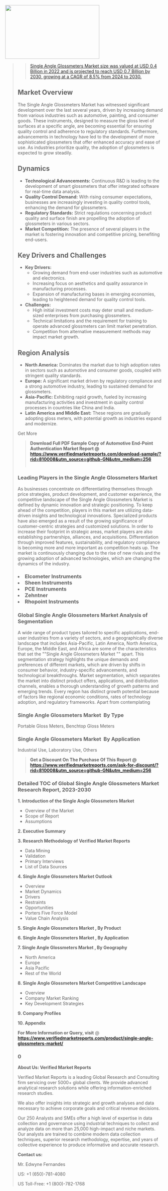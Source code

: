 <img src="https://ffe5etoiles.com/wp-content/uploads/2024/12/MST1-300x171.png" alt="" width="300" height="171" class="alignnone size-medium wp-image-20088" /><blockquote id="" class=""><a href="https://www.verifiedmarketreports.com/download-sample/?rid=870216&utm_source=github-GN&utm_medium=256" target="_blank"><blockquote id="" class=""><a href="https://www.verifiedmarketreports.com/download-sample/?rid=810008&utm_source=github-GN&utm_medium=256" target="_blank">Single Angle Glossmeters Market size was valued at USD 0.4 Billion in 2022 and is projected to reach USD 0.7 Billion by 2030, growing at a CAGR of 8.5% from 2024 to 2030.</a></blockquote><p><h2>Market Overview</h2><p>The Single Angle Glossmeters Market has witnessed significant development over the last several years, driven by increasing demand from various industries such as automotive, painting, and consumer goods. These instruments, designed to measure the gloss level of surfaces at a specific angle, are becoming essential for ensuring quality control and adherence to regulatory standards. Furthermore, advancements in technology have led to the development of more sophisticated glossmeters that offer enhanced accuracy and ease of use. As industries prioritize quality, the adoption of glossmeters is expected to grow steadily.</p><h2>Dynamics</h2><ul> <li><strong>Technological Advancements:</strong> Continuous R&D is leading to the development of smart glossmeters that offer integrated software for real-time data analysis.</li> <li><strong>Quality Control Demand:</strong> With rising consumer expectations, businesses are increasingly investing in quality control tools, enhancing the demand for glossmeters.</li> <li><strong>Regulatory Standards:</strong> Strict regulations concerning product quality and surface finish are propelling the adoption of glossmeters in various sectors.</li> <li><strong>Market Competition:</strong> The presence of several players in the market is fostering innovation and competitive pricing, benefiting end-users.</li></ul><h2>Key Drivers and Challenges</h2><ul> <li><strong>Key Drivers:</strong> <ul> <li>Growing demand from end-user industries such as automotive and electronics.</li> <li>Increasing focus on aesthetics and quality assurance in manufacturing processes.</li> <li>Expansion of manufacturing bases in emerging economies, leading to heightened demand for quality control tools.</li> </ul> </li> <li><strong>Challenges:</strong> <ul> <li>High initial investment costs may deter small and medium-sized enterprises from purchasing glossmeters.</li> <li>Technical limitations and the requirement for training to operate advanced glossmeters can limit market penetration.</li> <li>Competition from alternative measurement methods may impact market growth.</li> </ul> </li></ul><h2>Region Analysis</h2><ul> <li><strong>North America:</strong> Dominates the market due to high adoption rates in sectors such as automotive and consumer goods, coupled with stringent quality standards.</li> <li><strong>Europe:</strong> A significant market driven by regulatory compliance and a strong automotive industry, leading to sustained demand for glossmeters.</li> <li><strong>Asia-Pacific:</strong> Exhibiting rapid growth, fueled by increasing manufacturing activities and investment in quality control processes in countries like China and India.</li> <li><strong>Latin America and Middle East:</strong> These regions are gradually adopting gloss meters, with potential growth as industries expand and modernize.</li></ul><p>Get More</p></p><blockquote id="" class=""><strong>Download Full PDF Sample Copy of Automotive End-Point Authentication Market Report @ <a href="https://www.verifiedmarketreports.com/download-sample/?rid=810008&utm_source=github-GN&utm_medium=256" target="_blank">https://www.verifiedmarketreports.com/download-sample/?rid=810008&utm_source=github-GN&utm_medium=256</a></strong><br /><br /></blockquote><h3 id="" class="">Leading Players in the&nbsp;Single Angle Glossmeters Market </h3><p>As businesses concentrate on differentiating themselves through price strategies, product development, and customer experience, the competitive landscape of the Single Angle Glossmeters Market is defined by dynamic innovation and strategic positioning. To keep ahead of the competition, players in this market are utilizing data-driven insights and technological innovations. Specialized products have also emerged as a result of the growing significance of customer-centric strategies and customized solutions. In order to increase their footprint in strategic areas, market players are also establishing partnerships, alliances, and acquisitions. Differentiation through improved features, sustainability, and regulatory compliance is becoming more and more important as competition heats up. The market is continuously changing due to the rise of new rivals and the growing adoption of advanced technologies, which are changing the dynamics of the industry.</p><h3 class=""><li>Elcometer Instruments</li><li> Sheen Instruments</li><li> PCE Instruments</li><li> Zehntner</li><li> Rhopoint Instruments</h3><h3 id="" class="">Global&nbsp;Single Angle Glossmeters Market Analysis of Segmentation</h3><p id="" class="">A wide range of product types tailored to specific applications, end-user industries from a variety of sectors, and a geographically diverse landscape that includes Asia-Pacific, Latin America, North America, Europe, the Middle East, and Africa are some of the characteristics that set the ""Single Angle Glossmeters Market "" apart. This segmentation strategy highlights the unique demands and preferences of different markets, which are driven by shifts in consumer behavior, industry-specific advancements, and technological breakthroughs. Market segmentation, which separates the market into distinct product offers, applications, and distribution channels, enables a thorough understanding of growth patterns and emerging trends. Every region has distinct growth potential because of factors like regional economic conditions, rates of technology adoption, and regulatory frameworks. Apart from contemplating</p><h3 id="" class="">Single Angle Glossmeters Market &nbsp;By Type</h3><p>Portable Gloss Meters, Benchtop Gloss Meters</p><h3 id="" class="">Single Angle Glossmeters Market &nbsp;By Application</h3><p class="">Industrial Use, Laboratory Use, Others</p><blockquote id="" class=""><strong>Get a Discount On The Purchase Of This Report @ <a href="https://www.verifiedmarketreports.com/download-sample/?rid=810008&utm_source=github-GN&utm_medium=256" target="_blank">https://www.verifiedmarketreports.com/ask-for-discount/?rid=810008&utm_source=github-GN&utm_medium=256</a></strong></blockquote><h3 id="" class="">Detailed TOC of Global Single Angle Glossmeters Market Research Report, 2023-2030</h3><p id="" class=""><strong>1. Introduction of the Single Angle Glossmeters Market </strong></p><ul><li>Overview of the Market</li><li>Scope of Report</li><li>Assumptions</li></ul><p id="" class=""><strong>2. Executive Summary</strong></p><p id="" class=""><strong>3. Research Methodology of Verified Market Reports</strong></p><ul><li>Data Mining</li><li>Validation</li><li>Primary Interviews</li><li>List of Data Sources</li></ul><p id="" class=""><strong>4. Single Angle Glossmeters Market Outlook</strong></p><ul><li>Overview</li><li>Market Dynamics</li><li>Drivers</li><li>Restraints</li><li>Opportunities</li><li>Porters Five Force Model</li><li>Value Chain Analysis</li></ul><p id="" class=""><strong>5. Single Angle Glossmeters Market , By Product</strong></p><p id="" class=""><strong>6. Single Angle Glossmeters Market , By Application</strong></p><p id="" class=""><strong>7. Single Angle Glossmeters Market , By Geography</strong></p><ul><li>North America</li><li>Europe</li><li>Asia Pacific</li><li>Rest of the World</li></ul><p id="" class=""><strong>8. Single Angle Glossmeters Market Competitive Landscape</strong></p><ul><li>Overview</li><li>Company Market Ranking</li><li>Key Development Strategies</li></ul><p id="" class=""><strong>9. Company Profiles</strong></p><p id="" class=""><strong>10. Appendix</strong></p><p><strong>For More Information or Query, visit</strong>&nbsp;@ <strong><a href="https://www.verifiedmarketreports.com/product/single-angle-glossmeters-market/" target="_blank">https://www.verifiedmarketreports.com/product/single-angle-glossmeters-market/</a></strong></p><h3 id="" class="">0</h3><p id="" class=""><strong>About Us: Verified Market Reports</strong></p><p id="" class="">Verified Market Reports is a leading Global Research and Consulting firm servicing over 5000+ global clients. We provide advanced analytical research solutions while offering information-enriched research studies.</p><p id="" class="">We also offer insights into strategic and growth analyses and data necessary to achieve corporate goals and critical revenue decisions.</p><p id="" class="">Our 250 Analysts and SMEs offer a high level of expertise in data collection and governance using industrial techniques to collect and analyze data on more than 25,000 high-impact and niche markets. Our analysts are trained to combine modern data collection techniques, superior research methodology, expertise, and years of collective experience to produce informative and accurate research.</p><p id="" class=""><strong>Contact us:</strong></p><p id="" class="">Mr. Edwyne Fernandes</p><p id="" class="">US: +1 (650)-781-4080</p><p id="" class="">US Toll-Free: +1 (800)-782-1768</p>
